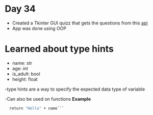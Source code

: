 # Day 34
- Created a Tkinter GUI quizz that gets the questions from this [api](https://opentdb.com/)
- App was done using OOP

# Learned about type hints
- name: str
- age: int
- is_adult: bool
- height: float

-type hints are a way to specify the expected data type of variable

-Can also be used on functions
**Example**
```def greeting(name:str) -> str:
  return "Hello" + name```
